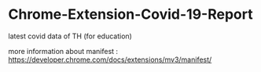 # Chrome-Extension-Covid-19-Report
latest covid data of TH (for education)

more information about manifest : https://developer.chrome.com/docs/extensions/mv3/manifest/
